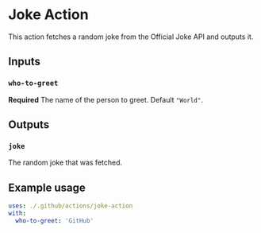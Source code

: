 # Joke Action

This action fetches a random joke from the Official Joke API and outputs it.

## Inputs

### `who-to-greet`

**Required** The name of the person to greet. Default `"World"`.

## Outputs

### `joke`

The random joke that was fetched.

## Example usage

```yaml
uses: ./.github/actions/joke-action
with:
  who-to-greet: 'GitHub'
``` 
